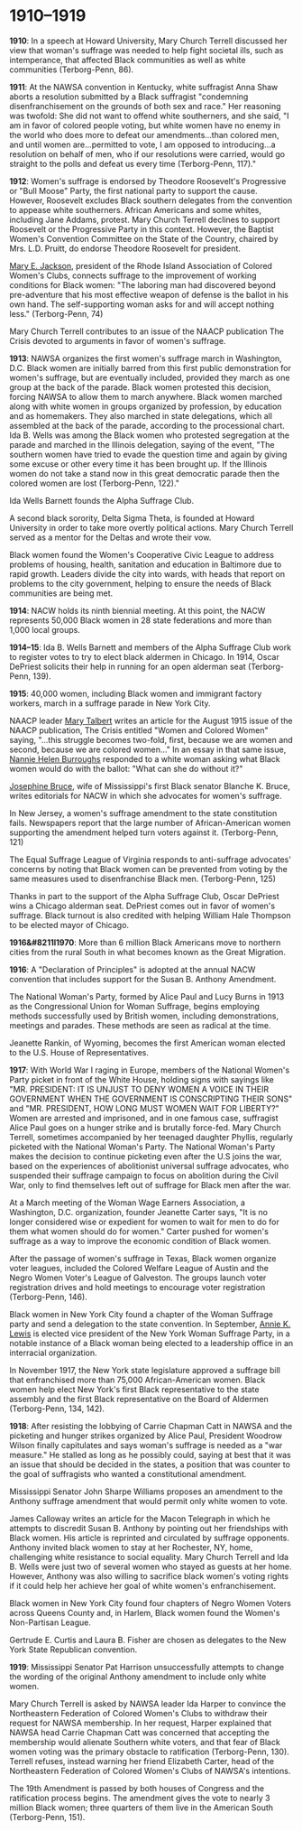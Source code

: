 # 1910&#8211;1919
**1910**: In a speech at Howard University, Mary Church Terrell discussed her view that woman's suffrage was needed to help fight societal ills, such as intemperance, that affected Black communities as well as white communities (Terborg-Penn, 86). 

**1911**: At the NAWSA convention in Kentucky, white suffragist Anna Shaw aborts a resolution submitted by a Black suffragist "condemning disenfranchisement on the grounds of both sex and race." Her reasoning was twofold: She did not want to offend white southerners, and she said, "I am in favor of colored people voting, but white women have no enemy in the world who does more to defeat our amendments...than colored men, and until women are...permitted to vote, I am opposed to introducing...a resolution on behalf of men, who if our resolutions were carried, would go straight to the polls and defeat us every time (Terborg-Penn, 117)." 

**1912**: Women's suffrage is endorsed by Theodore Roosevelt's Progressive or "Bull Moose" Party, the first national party to support the cause. However, Roosevelt excludes Black southern delegates from the convention to appease white southerners. African Americans and some whites, including Jane Addams, protest. Mary Church Terrell declines to support Roosevelt or the Progressive Party in this context.  However, the Baptist Women's Convention Committee on the State of the Country, chaired by Mrs. L.D. Pruitt, do endorse Theodore Roosevelt for president. 

[Mary E. Jackson](/search?q=Mary+E+Jackson), president of the Rhode Island Association of Colored Women's Clubs, connects suffrage to the improvement of working conditions for Black women: "The laboring man had discovered beyond pre-adventure that his most effective weapon of defense is the ballot in his own hand. The self-supporting woman asks for and will accept nothing less." (Terborg-Penn, 74)

Mary Church Terrell contributes to an issue of the NAACP publication The Crisis devoted to arguments in favor of women's suffrage.

**1913**: NAWSA organizes the first women's suffrage march in Washington, D.C. Black women are initially barred from this first public demonstration for women's suffrage, but are eventually included, provided they march as one group at the back of the parade. Black women protested this decision, forcing NAWSA to allow them to march anywhere. Black women marched along with white women in groups organized by profession, by education and as homemakers. They also marched in state delegations, which all assembled at the back of the parade, according to the processional chart. Ida B. Wells was among the Black women who protested segregation at the parade and marched in the Illinois delegation, saying of the event, "The southern women have tried to evade the question time and again by giving some excuse or other every time it has been brought up. If the Illinois women do not take a stand now in this great democratic parade then the colored women are lost (Terborg-Penn, 122)." 

Ida Wells Barnett founds the Alpha Suffrage Club. 

A second black sorority, Delta Sigma Theta, is founded at Howard University in order to take more overtly political actions. Mary Church Terrell served as a mentor for the Deltas and wrote their vow. 

Black women found the Women's Cooperative Civic League to address problems of housing, health, sanitation and education in Baltimore due to rapid growth. Leaders divide the city into wards, with heads that report on problems to the city government, helping to ensure the needs of Black communities are being met. 

**1914**: NACW holds its ninth biennial meeting. At this point, the NACW represents 50,000 Black women in 28 state federations and more than 1,000 local groups.

**1914&#8211;15**: Ida B. Wells Barnett and members of the Alpha Suffrage Club work to register votes to try to elect black aldermen in Chicago. In 1914, Oscar DePriest solicits their help in running for an open alderman seat (Terborg-Penn, 139). 

**1915**: 40,000 women, including Black women and immigrant factory workers, march in a suffrage parade in New York City. 

NAACP leader [Mary Talbert](/search?q=Mary+Talbert) writes an article for the August 1915 issue of the NAACP publication, The Crisis entitled "Women and Colored Women" saying, "...this struggle becomes two-fold, first, because we are women and second, because we are colored women&#8230;" In an essay in that same issue, [Nannie Helen Burroughs](/search?q=Nannie+Burroughs) responded to a white woman asking what Black women would do with the ballot: "What can she do without it?" 

[Josephine Bruce](/search?q=Josephine+Bruce), wife of Mississippi's first Black senator Blanche K. Bruce, writes editorials for NACW in which she advocates for women's suffrage.

In New Jersey, a women's suffrage amendment to the state constitution fails. Newspapers report that the large number of African-American women supporting the amendment helped turn voters against it. (Terborg-Penn, 121)

The Equal Suffrage League of Virginia responds to anti-suffrage advocates' concerns by noting that Black women can be prevented from voting by the same measures used to disenfranchise Black men. (Terborg-Penn, 125)

Thanks in part to the support of the Alpha Suffrage Club, Oscar DePriest wins a Chicago alderman seat. DePriest comes out in favor of women's suffrage. Black turnout is also credited with helping William Hale Thompson to be elected mayor of Chicago. 

**1916&#8211l1970**: More than 6 million Black Americans move to northern cities from the rural South in what becomes known as the Great Migration.

**1916**: A "Declaration of Principles" is adopted at the annual NACW convention that includes support for the Susan B. Anthony Amendment. 

The National Woman's Party, formed by Alice Paul and Lucy Burns in 1913 as the Congressional Union for Woman Suffrage, begins employing methods successfully used by British women, including demonstrations, meetings and parades. These methods are seen as radical at the time.

Jeanette Rankin, of Wyoming, becomes the first American woman elected to the U.S. House of Representatives. 

**1917**: With World War I raging in Europe, members of the National Women's Party picket in front of the White House, holding signs with sayings like "MR. PRESIDENT: IT IS UNJUST TO DENY WOMEN A VOICE IN THEIR GOVERNMENT WHEN THE GOVERNMENT IS CONSCRIPTING THEIR SONS" and "MR. PRESIDENT, HOW LONG MUST WOMEN WAIT FOR LIBERTY?" Women are arrested and imprisoned, and in one famous case, suffragist Alice Paul goes on a hunger strike and is brutally force-fed. Mary Church Terrell, sometimes accompanied by her teenaged daughter Phyllis, regularly picketed with the National Woman's Party. The National Woman's Party makes the decision to continue picketing even after the U.S joins the war, based on the experiences of abolitionist universal suffrage advocates, who suspended their suffrage campaign to focus on abolition during the Civil War, only to find themselves left out of suffrage for Black men after the war.

At a March meeting of the Woman Wage Earners Association, a Washington, D.C. organization, founder Jeanette Carter says, "It is no longer considered wise or expedient for women to wait for men to do for them what women should do for women." Carter pushed for women's suffrage as a way to improve the economic condition of Black women. 

After the passage of women's suffrage in Texas, Black women organize voter leagues, included the Colored Welfare League of Austin and the Negro Women Voter's League of Galveston. The groups launch voter registration drives and hold meetings to encourage voter registration (Terborg-Penn, 146). 

Black women in New York City found a chapter of the Woman Suffrage party and send a delegation to the state convention. In September, [Annie K. Lewis](/search?q=Annie+K+Lewis) is elected vice president of the New York Woman Suffrage Party, in a notable instance of a Black woman being elected to a leadership office in an interracial organization. 

In November 1917, the New York state legislature approved a suffrage bill that enfranchised more than 75,000 African-American women. Black women help elect New York's first Black representative to the state assembly and the first Black representative on the Board of Aldermen (Terborg-Penn, 134, 142). 

**1918**: After resisting the lobbying of Carrie Chapman Catt in NAWSA and the picketing and hunger strikes organized by Alice Paul, President Woodrow Wilson finally capitulates and says woman's suffrage is needed as a "war measure." He stalled as long as he possibly could, saying at best that it was an issue that should be decided in the states, a position that was counter to the goal of suffragists who wanted a constitutional amendment.

Mississippi Senator John Sharpe Williams proposes an amendment to the Anthony suffrage amendment that would permit only white women to vote. 

James Calloway writes an article for the Macon Telegraph in which he attempts to discredit Susan B. Anthony by pointing out her friendships with Black women. His article is reprinted and circulated by suffrage opponents. Anthony invited black women to stay at her Rochester, NY, home, challenging white resistance to social equality. Mary Church Terrell and Ida B. Wells were just two of several women who stayed as guests at her home. However, Anthony was also willing to sacrifice black women's voting rights if it could help her achieve her goal of white women's enfranchisement.

Black women in New York City found four chapters of Negro Women Voters across Queens County and, in Harlem, Black women found the Women's Non-Partisan League. 

Gertrude E. Curtis and Laura B. Fisher are chosen as delegates to the New York State Republican convention. 

**1919**: Mississippi Senator Pat Harrison unsuccessfully attempts to change the wording of the original Anthony amendment to include only white women. 

Mary Church Terrell is asked by NAWSA leader Ida Harper to convince the Northeastern Federation of Colored Women's Clubs to withdraw their request for NAWSA membership. In her request, Harper explained that NAWSA head Carrie Chapman Catt was concerned that accepting the membership would alienate Southern white voters, and that fear of Black women voting was the primary obstacle to ratification (Terborg-Penn, 130). Terrell refuses, instead warning her friend Elizabeth Carter, head of the Northeastern Federation of Colored Women's Clubs of NAWSA's intentions. 

The 19th Amendment is passed by both houses of Congress and the ratification process begins. The amendment gives the vote to nearly 3 million Black women; three quarters of them live in the American South (Terborg-Penn, 151). 
